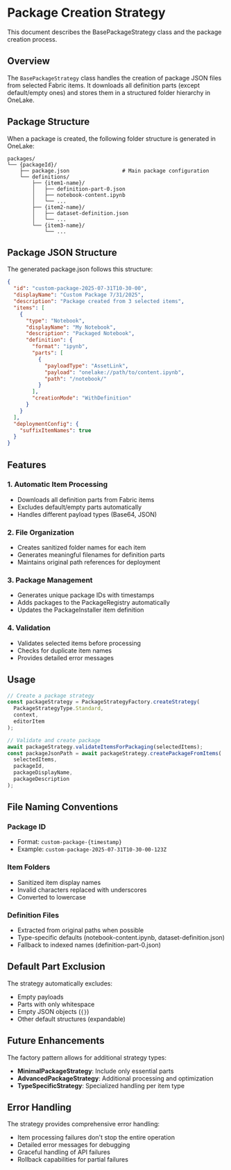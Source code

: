 # Package Creation Strategy

This document describes the BasePackageStrategy class and the package creation process.

## Overview

The `BasePackageStrategy` class handles the creation of package JSON files from selected Fabric items. It downloads all definition parts (except default/empty ones) and stores them in a structured folder hierarchy in OneLake.

## Package Structure

When a package is created, the following folder structure is generated in OneLake:

```
packages/
└── {packageId}/
    ├── package.json                 # Main package configuration
    └── definitions/
        ├── {item1-name}/
        │   ├── definition-part-0.json
        │   ├── notebook-content.ipynb
        │   └── ...
        ├── {item2-name}/
        │   ├── dataset-definition.json
        │   └── ...
        └── {item3-name}/
            └── ...
```

## Package JSON Structure

The generated package.json follows this structure:

```json
{
  "id": "custom-package-2025-07-31T10-30-00",
  "displayName": "Custom Package 7/31/2025",
  "description": "Package created from 3 selected items",
  "items": [
    {
      "type": "Notebook",
      "displayName": "My Notebook",
      "description": "Packaged Notebook",
      "definition": {
        "format": "ipynb",
        "parts": [
          {
            "payloadType": "AssetLink",
            "payload": "onelake://path/to/content.ipynb",
            "path": "/notebook/"
          }
        ],
        "creationMode": "WithDefinition"
      }
    }
  ],
  "deploymentConfig": {
    "suffixItemNames": true
  }
}
```

## Features

### 1. Automatic Item Processing
- Downloads all definition parts from Fabric items
- Excludes default/empty parts automatically
- Handles different payload types (Base64, JSON)

### 2. File Organization
- Creates sanitized folder names for each item
- Generates meaningful filenames for definition parts
- Maintains original path references for deployment

### 3. Package Management
- Generates unique package IDs with timestamps
- Adds packages to the PackageRegistry automatically
- Updates the PackageInstaller item definition

### 4. Validation
- Validates selected items before processing
- Checks for duplicate item names
- Provides detailed error messages

## Usage

```typescript
// Create a package strategy
const packageStrategy = PackageStrategyFactory.createStrategy(
  PackageStrategyType.Standard,
  context,
  editorItem
);

// Validate and create package
await packageStrategy.validateItemsForPackaging(selectedItems);
const packageJsonPath = await packageStrategy.createPackageFromItems(
  selectedItems,
  packageId,
  packageDisplayName,
  packageDescription
);
```

## File Naming Conventions

### Package ID
- Format: `custom-package-{timestamp}`
- Example: `custom-package-2025-07-31T10-30-00-123Z`

### Item Folders
- Sanitized item display names
- Invalid characters replaced with underscores
- Converted to lowercase

### Definition Files
- Extracted from original paths when possible
- Type-specific defaults (notebook-content.ipynb, dataset-definition.json)
- Fallback to indexed names (definition-part-0.json)

## Default Part Exclusion

The strategy automatically excludes:
- Empty payloads
- Parts with only whitespace
- Empty JSON objects (`{}`)
- Other default structures (expandable)

## Future Enhancements

The factory pattern allows for additional strategy types:
- **MinimalPackageStrategy**: Include only essential parts
- **AdvancedPackageStrategy**: Additional processing and optimization
- **TypeSpecificStrategy**: Specialized handling per item type

## Error Handling

The strategy provides comprehensive error handling:
- Item processing failures don't stop the entire operation
- Detailed error messages for debugging
- Graceful handling of API failures
- Rollback capabilities for partial failures
